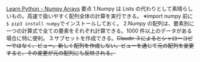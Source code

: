 [Learn Python - Numpy Arrays](https://www.learnpython.org/en/Numpy_Arrays)
要点
1.Numpy は Lists の代わりとして素晴らしいもの。高速で扱いやすく配列全体の計算を実行できる。
※import numpy 前に`$ pip3 install numpy`でインストールしておく。
2.Numpy の配列は、要素別に一つの計算式で全ての要素をそれぞれ計算できる。1000 件以上のデータがある場合に特に便利。 3.サブセットを作成できる。~~Claude ３によるとシャローコピーではなく、ビュー。新しく配列を作成しない。ビューを通じて元の配列を変更すると、その変更が元の配列にも反映される。~~
